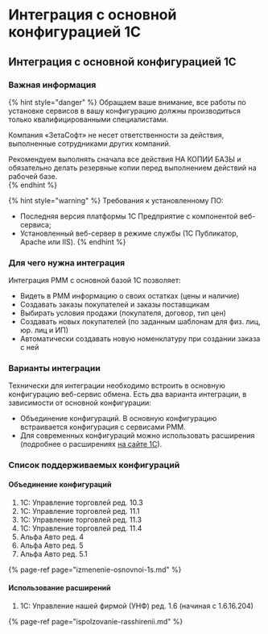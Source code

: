# Интеграция с основной конфигурацией 1С

## Интеграция с основной конфигурацией 1С

### **Важная информация**

{% hint style="danger" %}
Обращаем ваше внимание, все работы по установке сервисов в вашу конфигурацию должны производиться только квалифицированными специалистами.

Компания «ЗетаСофт» не несет ответственности за действия, выполненные сотрудниками других компаний.

Рекомендуем выполнять сначала все действия НА КОПИИ БАЗЫ и обязательно делать резервные копии перед выполнением действий на рабочей базе.  
{% endhint %}

{% hint style="warning" %}
Требования к установленному ПО:

* Последняя версия платформы 1С Предприятие с компонентой веб-сервиса;
* Установленный веб-сервер в режиме службы \(1С Публикатор, Apache или IIS\).
{% endhint %}

### Для чего нужна интеграция

Интеграция РММ с основной базой 1С позволяет:

* Видеть в РММ информацию о своих остатках \(цены и наличие\)
* Создавать заказы покупателей и заказы поставщикам
* Выбирать условия продажи \(покупателя, договор, тип цен\)
* Создавать новых покупателей \(по заданным шаблонам для физ. лиц, юр. лиц и ИП\)
* Автоматически создавать новую номенклатуру при создании заказа с ней

### Варианты интеграции

Технически для интеграции необходимо встроить в основную конфигурацию веб-сервис обмена. Есть два варианта интеграции, в зависимости от основной конфигурации:

* Объединение конфигураций. В основную конфигурацию встраивается конфигурация с сервисами РММ.
* Для современных конфигураций можно использовать расширения \(подробнее о расширениях [на сайте 1С](http://v8.1c.ru/o7/201410ext/index.htm)\).

### Список поддерживаемых конфигураций

#### Объединение конфигураций

1. 1С: Управление торговлей ред. 10.3
2. 1С: Управление торговлей ред. 11.1
3. 1С: Управление торговлей ред. 11.3
4. 1С: Управление торговлей ред. 11.4
5. Альфа Авто ред. 4
6. Альфа Авто ред. 5
7. Альфа Авто ред. 5.1

{% page-ref page="izmenenie-osnovnoi-1s.md" %}

#### Использование расширений

1. 1С: Управление нашей фирмой \(УНФ\) ред. 1.6 \(начиная с 1.6.16.204\)

{% page-ref page="ispolzovanie-rasshirenii.md" %}

